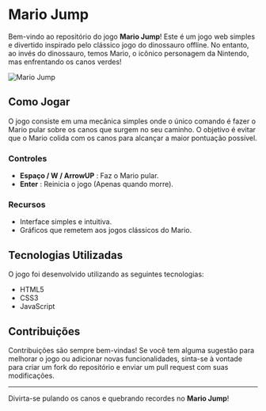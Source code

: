 # **Mario Jump**

Bem-vindo ao repositório do jogo **Mario Jump**! Este é um jogo web simples e divertido inspirado pelo clássico jogo do dinossauro offline. No entanto, ao invés do dinossauro, temos Mario, o icônico personagem da Nintendo, mas enfrentando os canos verdes!

![Mario Jump](https://fs-prod-cdn.nintendo-europe.com/media/images/08_content_images/others_2/characterhubs/supermariohub/MarioHub_Overview_Mario_sideimg_mario.png)

## Como Jogar

O jogo consiste em uma mecânica simples onde o único comando é fazer o Mario pular sobre os canos que surgem no seu caminho. O objetivo é evitar que o Mario colida com os canos para alcançar a maior pontuação possível.

### Controles

- **Espaço / W / ArrowUP** : Faz o Mario pular.
- **Enter** : Reinicia o jogo (Apenas quando morre).

### Recursos

- Interface simples e intuitiva.
- Gráficos que remetem aos jogos clássicos do Mario.

## Tecnologias Utilizadas

O jogo foi desenvolvido utilizando as seguintes tecnologias:
- HTML5
- CSS3
- JavaScript

## Contribuições

Contribuições são sempre bem-vindas! Se você tem alguma sugestão para melhorar o jogo ou adicionar novas funcionalidades, sinta-se à vontade para criar um fork do repositório e enviar um pull request com suas modificações.

---

Divirta-se pulando os canos e quebrando recordes no **Mario Jump**!